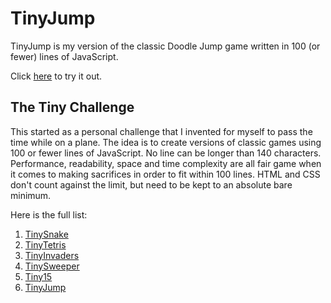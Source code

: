# TinyJump

TinyJump is my version of the classic Doodle Jump game written in 100 (or fewer) lines of JavaScript.

Click [here](https://alaricus.github.io/TinyJump/) to try it out.

## The Tiny Challenge

This started as a personal challenge that I invented for myself to pass the time while on a plane. The idea is to create versions of classic games using 100 or fewer lines of JavaScript. No line can be longer than 140 characters. Performance, readability, space and time complexity are all fair game when it comes to making sacrifices in order to fit within 100 lines. HTML and CSS don't count against the limit, but need to be kept to an absolute bare minimum.

Here is the full list:

1. [TinySnake](https://github.com/Alaricus/TinySnake)
2. [TinyTetris](https://github.com/Alaricus/TinyTetris)
3. [TinyInvaders](https://github.com/Alaricus/TinyInvaders)
4. [TinySweeper](https://github.com/Alaricus/TinySweeper)
5. [Tiny15](https://github.com/Alaricus/Tiny15)
6. [TinyJump](https://github.com/Alaricus/TinyJump)
